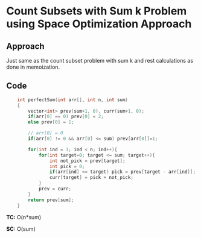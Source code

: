# Count Subsets with Sum k Problem using Space Optimization Approach

## Approach

Just same as the count subset problem with sum k and rest calculations as done in memoization.

## Code

```c++
    int perfectSum(int arr[], int n, int sum)
	{
        vector<int> prev(sum+1, 0), curr(sum+1, 0);
        if(arr[0] == 0) prev[0] = 2;
        else prev[0] = 1;

        // arr[0] = 0
        if(arr[0] != 0 && arr[0] <= sum) prev[arr[0]]=1;

        for(int ind = 1; ind < n; ind++){
            for(int target=0; target <= sum; target++){
                int not_pick = prev[target];
	            int pick = 0;
	            if(arr[ind] <= target) pick = prev[target - arr[ind]];
	            curr[target] = pick + not_pick;
            }
            prev = curr;
        }
        return prev[sum];
	}

```

**TC:** O(n\*sum)

**SC:** O(sum)
